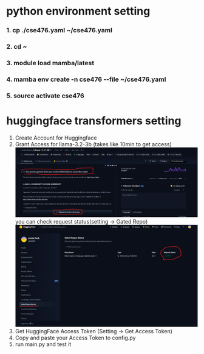 # python environment setting
### 1. cp ./cse476.yaml ~/cse476.yaml
### 2. cd ~
### 3. module load mamba/latest
### 4. mamba env create -n cse476 --file ~/cse476.yaml
### 5. source activate cse476

# huggingface transformers setting
1. Create Account for Huggingface
2. Grant Access for llama-3.2-3b (takes like 10min to get access)
![Access](./Backend/img/access.png)
    you can check request status(setting -> Gated Repo)
![Status](./Backend/img/status.png)
3. Get HuggingFace Access Token (Setting -> Get Access Token)
4. Copy and paste your Access Token to config.py
5. run main.py and test it
